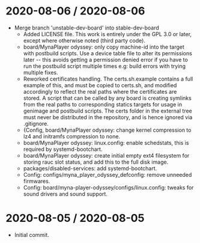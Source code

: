 
2020-08-06 / 2020-08-06
=======================

  * Merge branch 'unstable-dev-board' into stable-dev-board
	  * Added LICENSE file. This work is entirely under the GPL 3.0 or later, except where otherwise noted (third party code).
	  * board/MynaPlayer odyssey: only copy machine-id into the target with postbuild scripts. Use a device table file to alter its permissions later -- this avoids getting a permission denied error if you have to run the postbuild script multiple times e.g: build errors with trying multiple fixes.
	  * Reworked certificates handling. The certs.sh.example contains a full example of this, and must be copied to certs.sh, and modified accordingly to reflect the real paths where the certificates are stored. A script that can be called by any board is creating symlinks from the real paths to corresponding statics targets for usage in genimage and postbuild scripts. The certs folder in the external tree must never be distributed in the repository, and is hence ignored via .gitignore.
	  * {Config, board/MynaPlayer odyssey: change kernel compression to lz4 and initramfs compression to none.
	  * board/MynaPlayer odyssey: linux.config: enable schedstats, this is required by systemd-bootchart.
	  * board/MynaPlayer odyssey: create initial empty ext4 filesystem for storing rauc slot status, and add this to the full disk image.
	  * packages/disabled-services: add systemd-bootchart.
	  * Config: configs/myna_player_odyssey_defconfig: remove unneeded firmwares.
	  * Config: board/myna-player-odyssey/configs/linux.config: tweaks for sound drivers and sound support.

2020-08-05 / 2020-08-05
=======================

  * Initial commit.
